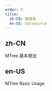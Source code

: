 ```yaml
---
order: 0
title:
  zh-CN: 数据源
  en-US: DataSource
---
```


## zh-CN

MTree 基本用法

## en-US

MTree Basic Usage